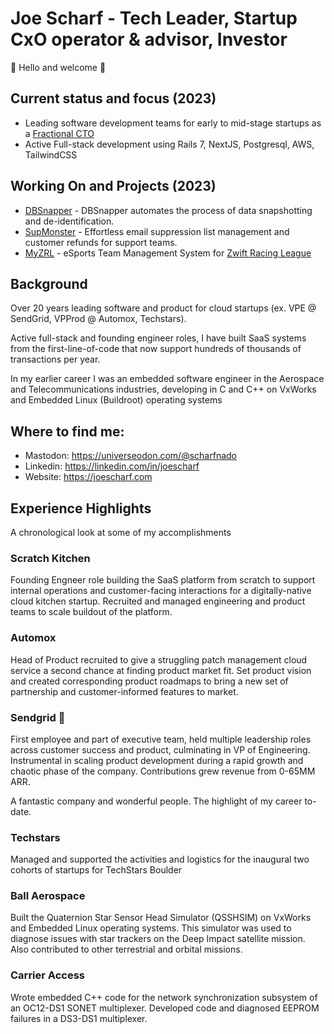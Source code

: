 # Joe Scharf - Tech Leader, Startup CxO operator & advisor, Investor

👋 Hello and welcome 👋

## Current status and focus (2023)
- Leading software development teams for early to mid-stage startups as a [Fractional CTO](https://fcto.io)
- Active Full-stack development using Rails 7, NextJS, Postgresql, AWS, TailwindCSS

## Working On and Projects (2023)
- [DBSnapper](https://dbsnapper.com) - DBSnapper automates the process of data snapshotting and de-identification.
- [SupMonster](https://supmonster.io) - Effortless email suppression list management and customer refunds for support teams.
- [MyZRL](https://myzrl.com) - eSports Team Management System for [Zwift Racing League](https://wtrl.racing)


## Background
Over 20 years leading software and product for cloud startups (ex. VPE @ SendGrid, VPProd @ Automox, Techstars).

Active full-stack and founding engineer roles, I have built SaaS systems from the first-line-of-code that now support hundreds of thousands of transactions per year.

In my earlier career I was an embedded software engineer in the Aerospace and Telecommunications industries, developing in C and C++ on VxWorks and Embedded Linux (Buildroot) operating systems

## Where to find me:
- Mastodon: https://universeodon.com/@scharfnado
- Linkedin: https://linkedin.com/in/joescharf
- Website: https://joescharf.com

## Experience Highlights
A chronological look at some of my accomplishments

### Scratch Kitchen
Founding Engneer role building the SaaS platform from scratch to support internal operations and customer-facing interactions for a digitally-native cloud kitchen startup. Recruited and managed engineering and product teams to scale buildout of the platform.

### Automox
Head of Product recruited to give a struggling patch management cloud service a second chance at finding product market fit. Set product vision and created corresponding product roadmaps to bring a new set of partnership and customer-informed features to market.

### Sendgrid 🚀
First employee and part of executive team, held multiple leadership roles across customer success and product, culminating in VP of Engineering. Instrumental in scaling product development during a rapid growth and chaotic phase of the company. Contributions grew revenue from 0-65MM ARR. 

A fantastic company and wonderful people. The highlight of my career to-date.

### Techstars
Managed and supported the activities and logistics for the inaugural two cohorts of startups for TechStars Boulder

### Ball Aerospace
Built the Quaternion Star Sensor Head Simulator (QSSHSIM) on VxWorks and Embedded Linux operating systems. This simulator was used to diagnose issues with star trackers on the Deep Impact satellite mission. Also contributed to other terrestrial and orbital missions.

### Carrier Access
Wrote embedded C++ code for the network synchronization subsystem of an OC12-DS1 SONET multiplexer. Developed code and diagnosed EEPROM failures in a DS3-DS1 multiplexer.
